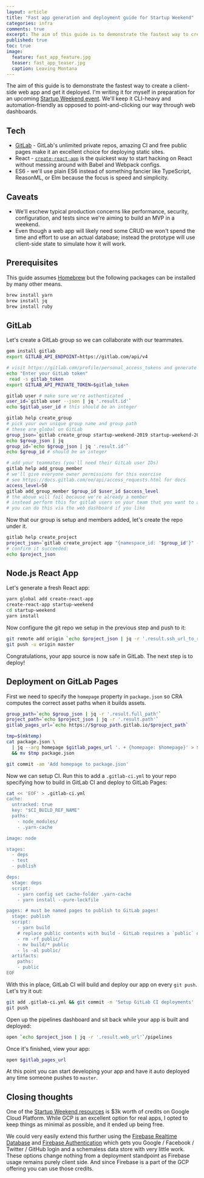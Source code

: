 ```yaml
---
layout: article
title: "Fast app generation and deployment guide for Startup Weekend"
categories: infra
comments: true
excerpt: The aim of this guide is to demonstrate the fastest way to create a client-side web app and get it deployed.
published: true
toc: true
image:
  feature: fast_app_feature.jpg
  teaser: fast_app_teaser.jpg
  caption: Leaving Montana
---
```


The aim of this guide is to demonstrate the fastest way to create a client-side
web app and get it deployed. I'm writing it for myself in preparation for an
upcoming [Startup Weekend
event](http://communities.techstars.com/usa/colorado-springs/startup-weekend/13311).
We'll keep it CLI-heavy and automation-friendly as opposed to point-and-clicking
our way through web dashboards.

## Tech

- [GitLab](https://gitlab.com) - GitLab's unlimited private repos, amazing CI
  and free public pages make it an excellent choice for deploying static sites.
- React - [`create-react-app`](https://github.com/facebook/create-react-app)
  is the quickest way to start hacking on React without messing around with
  Babel and Webpack configs.
- ES6 - we'll use plain ES6 instead of something fancier like TypeScript,
  ReasonML, or Elm because the focus is speed and simplicity.

## Caveats

- We'll eschew typical production concerns like performance, security,
  configuration, and tests since we're aiming to build an MVP in a weekend.
- Even though a web app will likely need some CRUD we won't spend the time and
  effort to use an actual database; instead the prototype will use client-side
  state to simulate how it will work.

## Prerequisites

This guide assumes [Homebrew](https://brew.sh/) but the following packages can
be installed by many other means.

```bash
brew install yarn
brew install jq
brew install ruby
```

## GitLab

Let's create a GitLab group so we can collaborate with our teammates.

```bash
gem install gitlab
export GITLAB_API_ENDPOINT=https://gitlab.com/api/v4

# visit https://gitlab.com/profile/personal_access_tokens and generate a token
echo "Enter your GitLab token"
 read -s gitlab_token
export GITLAB_API_PRIVATE_TOKEN=$gitlab_token

gitlab user # make sure we're authenticated
user_id=`gitlab user --json | jq '.result.id'`
echo $gitlab_user_id # this should be an integer

gitlab help create_group
# pick your own unique group name and group path
# these are global on GitLab
group_json=`gitlab create_group startup-weekend-2019 startup-weekend-2019 --json`
echo $group_json | jq
group_id=`echo $group_json | jq '.result.id'`
echo $group_id # should be an integer

# add your teammates (you'll need their GitLab user IDs)
gitlab help add_group_member
# we'll give everyone owner permissions for this exercise
# see https://docs.gitlab.com/ee/api/access_requests.html for docs
access_level=50
gitlab add_group_member $group_id $user_id $access_level
# the above will fail because we're already a member
# instead perform this for gitlab users on your team that you want to add
# you can do this via the web dashboard if you like
```

Now that our group is setup and members added, let's create the repo under it.

```bash
gitlab help create_project
project_json=`gitlab create_project app "{namespace_id: '$group_id'}" --json`
# confirm it succeeded:
echo $project_json
```

## Node.js React App

Let's generate a fresh React app:

```bash
yarn global add create-react-app
create-react-app startup-weekend
cd startup-weekend
yarn install
```

Now configure the git repo we setup in the previous step and push to it:

```bash
git remote add origin `echo $project_json | jq -r '.result.ssh_url_to_repo'`
git push -u origin master
```

Congratulations, your app source is now safe in GitLab. The next step is to
deploy!

## Deployment on GitLab Pages

First we need to specify the `homepage` property in `package.json` so CRA
computes the correct asset paths when it builds assets.

```bash
group_path=`echo $group_json | jq -r '.result.full_path'`
project_path=`echo $project_json | jq -r '.result.path'`
gitlab_pages_url=`echo https://$group_path.gitlab.io/$project_path`

tmp=$(mktemp)
cat package.json \
  | jq --arg homepage $gitlab_pages_url '. + {homepage: $homepage}' > $tmp \
  && mv $tmp package.json

git commit -am 'Add homepage to package.json'
```

Now we can setup CI. Run this to add a `.gitlab-ci.yml` to your repo specifying
how to build in GitLab CI and deploy to GitLab Pages:

```bash
cat << 'EOF' > .gitlab-ci.yml
cache:
  untracked: true
  key: "$CI_BUILD_REF_NAME"
  paths:
    - node_modules/
    - .yarn-cache

image: node

stages:
  - deps
  - test
  - publish

deps:
  stage: deps
  script:
    - yarn config set cache-folder .yarn-cache
    - yarn install --pure-lockfile

pages: # must be named pages to publish to GitLab pages!
  stage: publish
  script:
    - yarn build
    # replace public contents with build - GitLab requires a `public` dir
    - rm -rf public/*
    - mv build/* public
    - ls -al public/
  artifacts:
    paths:
    - public
EOF
```

With this in place, GitLab CI will build and deploy our app on every `git push`.
Let's try it out:

```bash
git add .gitlab-ci.yml && git commit -m 'Setup GitLab CI deployments'
git push
```

Open up the pipelines dashboard and sit back while your app is built and
deployed:

```bash
open `echo $project_json | jq -r '.result.web_url'`/pipelines
```

Once it's finished, view your app:

```bash
open $gitlab_pages_url
```

At this point you can start developing your app and have it auto deployed any
time someone pushes to `master`.

## Closing thoughts

One of the [Startup Weekend
resources](https://startupweekend.org/attendees/resources) is $3k worth of
credits on Google Cloud Platform. While GCP is an excellent option for real
apps, I opted to keep things as minimal as possible, and it ended up being free.

We could very easily extend this further using the [Firebase Realtime
Database](https://firebase.google.com/docs/database/) and [Firebase
Authentication](https://firebase.google.com/docs/auth/) which gets you Google /
Facebook / Twitter / GitHub login and a schemaless data store with very little
work. These options change nothing from a deployment standpoint as Firebase
usage remains purely client side. And since Firebase is a part of the GCP
offering you can use those credits.
